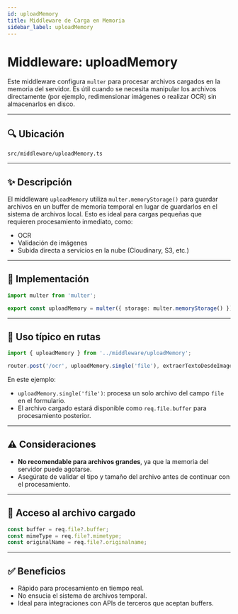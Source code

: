 ```yaml
---
id: uploadMemory
title: Middleware de Carga en Memoria
sidebar_label: uploadMemory
---
```


# Middleware: uploadMemory

Este middleware configura `multer` para procesar archivos cargados en la memoria del servidor. Es útil cuando se necesita manipular los archivos directamente (por ejemplo, redimensionar imágenes o realizar OCR) sin almacenarlos en disco.

---

## 🔍  Ubicación

`src/middleware/uploadMemory.ts`

---

## ✨ Descripción

El middleware `uploadMemory` utiliza `multer.memoryStorage()` para guardar archivos en un buffer de memoria temporal en lugar de guardarlos en el sistema de archivos local. Esto es ideal para cargas pequeñas que requieren procesamiento inmediato, como:

- OCR
- Validación de imágenes
- Subida directa a servicios en la nube (Cloudinary, S3, etc.)

---

## 🔧 Implementación

```ts
import multer from 'multer';

export const uploadMemory = multer({ storage: multer.memoryStorage() });
````

---

## 📌 Uso típico en rutas

```ts
import { uploadMemory } from '../middleware/uploadMemory';

router.post('/ocr', uploadMemory.single('file'), extraerTextoDesdeImagen);
```

En este ejemplo:

* `uploadMemory.single('file')`: procesa un solo archivo del campo `file` en el formulario.
* El archivo cargado estará disponible como `req.file.buffer` para procesamiento posterior.

---

## ⚠️ Consideraciones

* **No recomendable para archivos grandes**, ya que la memoria del servidor puede agotarse.
* Asegúrate de validar el tipo y tamaño del archivo antes de continuar con el procesamiento.

---

## 🧪 Acceso al archivo cargado

```ts
const buffer = req.file?.buffer;
const mimeType = req.file?.mimetype;
const originalName = req.file?.originalname;
```

---

## ✅ Beneficios

* Rápido para procesamiento en tiempo real.
* No ensucia el sistema de archivos temporal.
* Ideal para integraciones con APIs de terceros que aceptan buffers.
